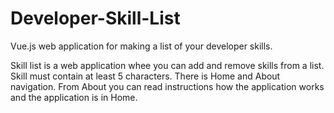 # Developer-Skill-List
Vue.js web application for making a list of your developer skills.

Skill list is a web application whee you can add and remove skills from a list.
Skill must contain at least 5 characters.
There is Home and About navigation. From About you can read instructions how the application works and the application is in Home.
